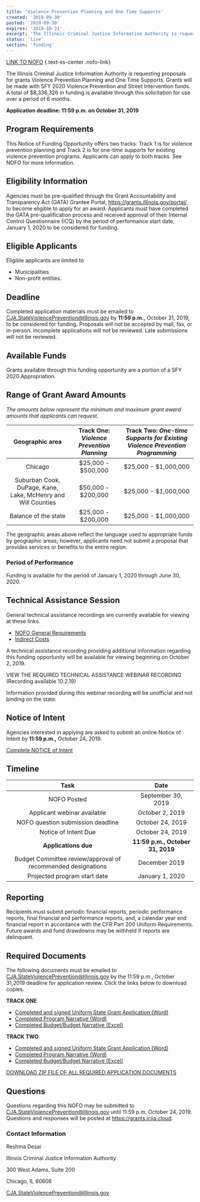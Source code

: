```yaml
---
title: 'Violence Prevention Planning and One Time Supports'
created: '2019-09-30'
posted: '2019-09-30'
expires: '2019-10-31'
excerpt: 'The Illinois Criminal Justice Information Authority is requesting proposals for grants Violence Prevention Planning and One Time Supports. Grants will be made with SFY 2020 Violence Prevention and Street Intervention funds. A total of $8,336,326 in funding is available through this solicitation for use over a period of 6 months. '
status: 'live'
section: 'funding'
---
```

	
[LINK TO NOFO](NOFOVPSIcomplete.pdf) {.text-xs-center .nofo-link}

The Illinois Criminal Justice Information Authority is requesting proposals for grants Violence Prevention Planning and One Time Supports. Grants will be made with SFY 2020 Violence Prevention and Street Intervention funds. A total of $8,336,326 in funding is available through this solicitation for use over a period of 6 months. 

**Application deadline: 11:59 p.m. on October 31, 2019**

## Program Requirements

This Notice of Funding Opportunity offers two tracks: Track 1 is for violence prevention planning and Track 2 is for one-time supports for existing violence prevention programs. Applicants can apply to both tracks. See NOFO for more information.

## Eligibility Information

Agencies must be pre-qualified through the Grant Accountability and Transparency Act (GATA) Grantee Portal, https://grants.illinois.gov/portal/, to become eligible to apply for an award.  Applicants must have completed the GATA pre-qualification process and received approval of their Internal Control Questionnaire (ICQ) by the period of performance start date, January 1, 2020 to be considered for funding.  

## Eligible Applicants

Eligible applicants are limited to

* Municipalities
* Non-profit entities.

## Deadline

Completed application materials must be emailed to CJA.StateViolencePrevention@Illinois.gov by **11:59 p.m.,** October 31, 2019, to be considered for funding. Proposals will not be accepted by mail, fax, or in-person. Incomplete applications will not be reviewed. Late submissions will not be reviewed.

## Available Funds

Grants available through this funding opportunity are a portion of a SFY 2020 Appropriation.  

## Range of Grant Award Amounts
*The amounts below represent the minimum and maximum grant award amounts that applicants can request.* 

|                     **Geographic area**                      | **Track One:** *Violence Prevention Planning* | **Track Two**:  *One-time Supports for Existing Violence Prevention Programming* |
| :----------------------------------------------------------: | :-------------------------------------------: | :------------------------------------------------------------------------------: |
|                           Chicago                            |              $25,000 - $500,000               |                               $25,000 - $1,000,000                               |
| Suburban Cook, DuPage, Kane, Lake, McHenry and Will Counties |              $50,000 - $200,000               |                               $25,000 - $1,000,000                               |
|                     Balance of the state                     |              $25,000 - $200,000               |                               $25,000 - $1,000,000                               |

The geographic areas above reflect the language used to appropriate funds by geographic areas; however, applicants need not submit a proposal that provides services or benefits to the entire region. 

### Period of Performance

Funding is available for the period of January 1, 2020 through June 30, 2020. 

## Technical Assistance Session

General technical assistance recordings are currently available for viewing at these links. 

* [NOFO General Requirements](https://www.youtube.com/watch?v=PBwekeMT5dk)
* [Indirect Costs](https://www.youtube.com/watch?v=4stkASoNY5w)

A technical assistance recording providing additional information regarding this funding opportunity will be available for viewing beginning on October 2, 2019. 

VIEW THE REQUIRED TECHNICAL ASSISTANCE WEBINAR RECORDING (Recording available 10.2.19)
	
Information provided during this webinar recording will be unofficial and not binding on the state.

## Notice of Intent ##
	
Agencies interested in applying are asked to submit an online Notice of Intent by **11:59 p.m.,** October 24, 2019.

[Complete NOTICE of Intent](https://icjia.az1.qualtrics.com/jfe/form/SV_d7jZxiISYUb9wkl)

## Timeline

|                             Task                             |               Date               |
| :----------------------------------------------------------: | :------------------------------: |
|                         NOFO Posted                          |        September 30, 2019        |
|                 Applicant webinar available                  |         October 2, 2019          |
|              NOFO question submission deadline               |         October 24, 2019         |
|                     Notice of Intent Due                     |         October 24, 2019         |
|                     **Applications due**                     | **11:59 p.m., October 31, 2019** |
| Budget Committee review/approval of recommended designations |          December 2019           |
|                 Projected program start date                 |         January 1, 2020          |

## Reporting

Recipients must submit periodic financial reports, periodic performance reports, final financial and performance reports, and, a calendar year end financial report in accordance with the CFR Part 200 Uniform Requirements. Future awards and fund drawdowns may be withheld if reports are delinquent.

## Required Documents

The following documents must be emailed to CJA.StateViolencePrevention@Illinois.gov by the 11:59 p.m., October 31,2019 deadline for application review. Click the links below to download copies.

**TRACK ONE**

* [Completed and signed Uniform State Grant Application (Word)](FY20VPSIApplication.docx)
* [Completed Program Narrative (Word)](VPSITRACKONENARRATIVE.docx)
* [Completed Budget/Budget Narrative (Excel)](FY20VPSIBudget.xlsx)

**TRACK TWO**

* [Completed and signed Uniform State Grant Application (Word)](FY20VPSIApplication.docx)
* [Completed Program Narrative (Word)](VPSITRACKTWONARRATIVE.docx)
* [Completed Budget/Budget Narrative (Excel)](FY20VPSIBudget.xlsx)

[DOWNLOAD ZIP FILE OF ALL REQUIRED APPLICATION DOCUMENTS](FY20VPSIZip.zip)

## Questions

Questions regarding this NOFO may be submitted to CJA.StateViolencePrevention@Illinois.gov until 11:59 p.m. October 24, 2019.  Questions and responses will be posted at https://grants.icjia.cloud. 

### Contact Information

Reshma Desai

Illinois Criminal Justice Information Authority

300 West Adams, Suite 200

Chicago, IL 60606

CJA.StateViolencePrevention@Illinois.gov






